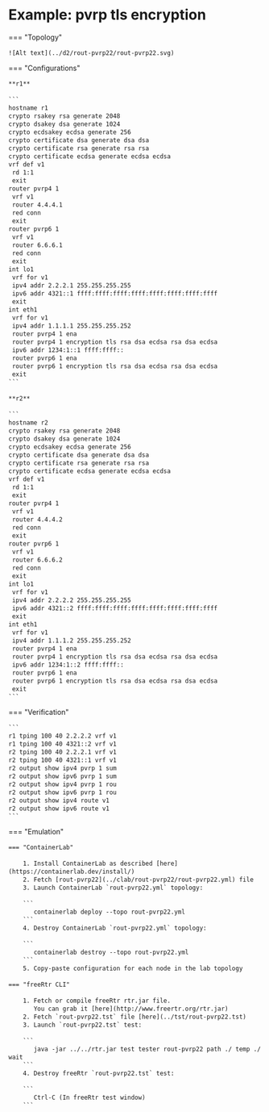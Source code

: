# Example: pvrp tls encryption

=== "Topology"

    ![Alt text](../d2/rout-pvrp22/rout-pvrp22.svg)

=== "Configurations"

    **r1**

    ```
    hostname r1
    crypto rsakey rsa generate 2048
    crypto dsakey dsa generate 1024
    crypto ecdsakey ecdsa generate 256
    crypto certificate dsa generate dsa dsa
    crypto certificate rsa generate rsa rsa
    crypto certificate ecdsa generate ecdsa ecdsa
    vrf def v1
     rd 1:1
     exit
    router pvrp4 1
     vrf v1
     router 4.4.4.1
     red conn
     exit
    router pvrp6 1
     vrf v1
     router 6.6.6.1
     red conn
     exit
    int lo1
     vrf for v1
     ipv4 addr 2.2.2.1 255.255.255.255
     ipv6 addr 4321::1 ffff:ffff:ffff:ffff:ffff:ffff:ffff:ffff
     exit
    int eth1
     vrf for v1
     ipv4 addr 1.1.1.1 255.255.255.252
     router pvrp4 1 ena
     router pvrp4 1 encryption tls rsa dsa ecdsa rsa dsa ecdsa
     ipv6 addr 1234:1::1 ffff:ffff::
     router pvrp6 1 ena
     router pvrp6 1 encryption tls rsa dsa ecdsa rsa dsa ecdsa
     exit
    ```

    **r2**

    ```
    hostname r2
    crypto rsakey rsa generate 2048
    crypto dsakey dsa generate 1024
    crypto ecdsakey ecdsa generate 256
    crypto certificate dsa generate dsa dsa
    crypto certificate rsa generate rsa rsa
    crypto certificate ecdsa generate ecdsa ecdsa
    vrf def v1
     rd 1:1
     exit
    router pvrp4 1
     vrf v1
     router 4.4.4.2
     red conn
     exit
    router pvrp6 1
     vrf v1
     router 6.6.6.2
     red conn
     exit
    int lo1
     vrf for v1
     ipv4 addr 2.2.2.2 255.255.255.255
     ipv6 addr 4321::2 ffff:ffff:ffff:ffff:ffff:ffff:ffff:ffff
     exit
    int eth1
     vrf for v1
     ipv4 addr 1.1.1.2 255.255.255.252
     router pvrp4 1 ena
     router pvrp4 1 encryption tls rsa dsa ecdsa rsa dsa ecdsa
     ipv6 addr 1234:1::2 ffff:ffff::
     router pvrp6 1 ena
     router pvrp6 1 encryption tls rsa dsa ecdsa rsa dsa ecdsa
     exit
    ```

=== "Verification"

    ```
    r1 tping 100 40 2.2.2.2 vrf v1
    r1 tping 100 40 4321::2 vrf v1
    r2 tping 100 40 2.2.2.1 vrf v1
    r2 tping 100 40 4321::1 vrf v1
    r2 output show ipv4 pvrp 1 sum
    r2 output show ipv6 pvrp 1 sum
    r2 output show ipv4 pvrp 1 rou
    r2 output show ipv6 pvrp 1 rou
    r2 output show ipv4 route v1
    r2 output show ipv6 route v1
    ```

=== "Emulation"

    === "ContainerLab"

        1. Install ContainerLab as described [here](https://containerlab.dev/install/)  
        2. Fetch [rout-pvrp22](../clab/rout-pvrp22/rout-pvrp22.yml) file  
        3. Launch ContainerLab `rout-pvrp22.yml` topology:  

        ```
           containerlab deploy --topo rout-pvrp22.yml  
        ```
        4. Destroy ContainerLab `rout-pvrp22.yml` topology:  

        ```
           containerlab destroy --topo rout-pvrp22.yml  
        ```
        5. Copy-paste configuration for each node in the lab topology

    === "freeRtr CLI"

        1. Fetch or compile freeRtr rtr.jar file.  
           You can grab it [here](http://www.freertr.org/rtr.jar)  
        2. Fetch `rout-pvrp22.tst` file [here](../tst/rout-pvrp22.tst)  
        3. Launch `rout-pvrp22.tst` test:  

        ```
           java -jar ../../rtr.jar test tester rout-pvrp22 path ./ temp ./ wait
        ```
        4. Destroy freeRtr `rout-pvrp22.tst` test:  

        ```
           Ctrl-C (In freeRtr test window)
        ```

